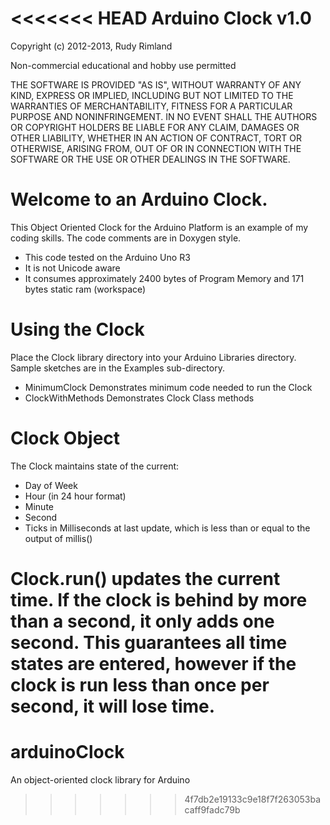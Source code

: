 <<<<<<< HEAD
  Arduino Clock v1.0
================
  Copyright (c) 2012-2013, Rudy Rimland

  Non-commercial educational and hobby use permitted

  THE SOFTWARE IS PROVIDED "AS IS", WITHOUT WARRANTY OF ANY KIND, EXPRESS OR
  IMPLIED, INCLUDING BUT NOT LIMITED TO THE WARRANTIES OF MERCHANTABILITY,
  FITNESS FOR A PARTICULAR PURPOSE AND NONINFRINGEMENT. IN NO EVENT SHALL THE
  AUTHORS OR COPYRIGHT HOLDERS BE LIABLE FOR ANY CLAIM, DAMAGES OR OTHER
  LIABILITY, WHETHER IN AN ACTION OF CONTRACT, TORT OR OTHERWISE, ARISING FROM,
  OUT OF OR IN CONNECTION WITH THE SOFTWARE OR THE USE OR OTHER DEALINGS IN
  THE SOFTWARE.

 Welcome to an Arduino Clock.
================

This Object Oriented Clock for the Arduino Platform is an example of my coding skills.  The code comments are in Doxygen style.


- This code tested on the Arduino Uno R3
- It is not Unicode aware
- It consumes approximately 2400 bytes of Program Memory and 171 bytes static ram (workspace)

Using the Clock
================

Place the Clock library directory into your Arduino Libraries directory.  Sample sketches are in the Examples sub-directory.
- MinimumClock		Demonstrates minimum code needed to run the Clock
- ClockWithMethods	Demonstrates Clock Class methods


Clock Object
================
The Clock maintains state of the current:
- Day of Week
- Hour (in 24 hour format)
- Minute
- Second
- Ticks in Milliseconds at last update, which is less than or equal to the output of millis()

Clock.run() updates the current time.  If the clock is behind by more than a second, it only adds one second.  This guarantees all time states are entered, however if the clock is run less than once per second, it will lose time.
=======
arduinoClock
============

An object-oriented clock library for Arduino
>>>>>>> 4f7db2e19133c9e18f7f263053bacaff9fadc79b
